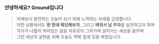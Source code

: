 ### 안녕하세요? Ground입니다
> 어제보다 발전하는 오늘이 되기 위해 노력하는 자세를 긍정합니다.  
어떤 상황에서도 **맨 땅에 헤딩해보자**, 그리고 **배워서 남 주자**를 실천하고자 하며    
각자가 나름의 의미있는 삶을 자유로이 그려가며 살아가는 세상을 꿈꾸며  
그런 세상의 실현을 위해 오늘도 맥북 앞에 있을 예정입니다.
